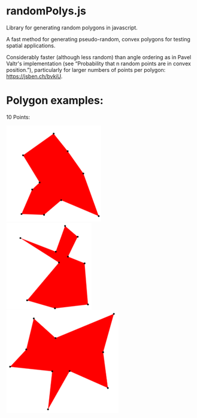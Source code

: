 # randomPolys.js
Library for generating random polygons in javascript. 

A fast method for generating pseudo-random, convex polygons for testing spatial applications.

Considerably faster (although less random) than angle ordering as in Pavel Valtr's implementation (see “Probability that n random points are in convex position.”), particularly for larger numbers of points per polygon: https://jsben.ch/bvkiU.

# Polygon examples:
10 Points: 

![picture](src/img/10_pts_2.PNG)&nbsp; &nbsp; &nbsp; &nbsp; &nbsp; &nbsp; ![picture](src/img/10_pts.PNG)&nbsp; &nbsp; &nbsp; &nbsp; &nbsp; &nbsp; &nbsp; &nbsp; &nbsp; &nbsp; ![picture](src/img/10_pts_3.PNG)
